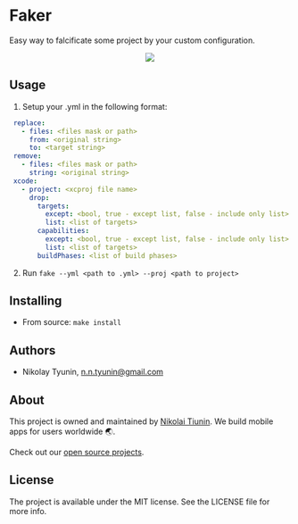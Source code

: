 # Faker
Easy way to falcificate some project by your custom configuration.

<p align="center">
    <img src="https://img.shields.io/badge/Swift-5.2-orange.svg" />
</p>

## Usage

1. Setup your .yml in the following format:

```yml
 replace:
   - files: <files mask or path>
     from: <original string>
     to: <target string>
 remove:
   - files: <files mask or path>
     string: <original string>
 xcode:
   - project: <xcproj file name>
     drop:
       targets:
         except: <bool, true - except list, false - include only list>
         list: <list of targets>
       capabilities:
         except: <bool, true - except list, false - include only list>
         list: <list of targets>
       buildPhases: <list of build phases>
```
           
2. Run `fake --yml <path to .yml> --proj <path to project>`  

## Installing
- From source: `make install`


## Authors

* Nikolay Tyunin, n.n.tyunin@gmail.com

## About

This project is owned and maintained by [Nikolai Tiunin](https://vk.com/nekodosi). We build mobile apps for users worldwide 🌏.

Check out our [open source projects](https://github.com/ntunin).

## License

The project is available under the MIT license. See the LICENSE file for more info.
